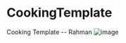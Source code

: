 # CookingTemplate
Cooking Template
-- Rahman
![image](https://github.com/user-attachments/assets/12dc47ba-6ce6-4af7-bf25-b9916b6b62ac)

